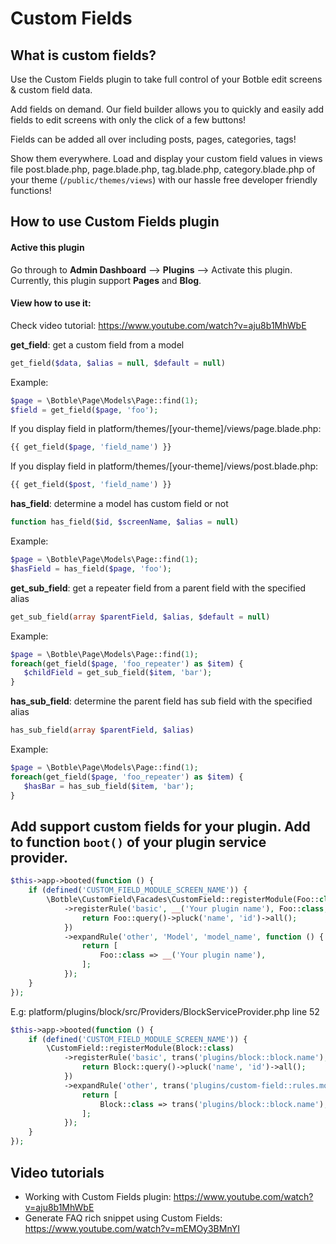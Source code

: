 # Custom Fields

## What is custom fields?

Use the Custom Fields plugin to take full control of your Botble edit screens & custom field data.

Add fields on demand. Our field builder allows you to quickly and easily add fields to edit screens with only the click
of a few buttons!

Fields can be added all over including posts, pages, categories, tags!

Show them everywhere. Load and display your custom field values in views file post.blade.php, page.blade.php,
tag.blade.php, category.blade.php of your theme (`/public/themes/views`) with our hassle free developer friendly
functions!

## How to use Custom Fields plugin

#### Active this plugin

Go through to **Admin Dashboard** --> **Plugins** --> Activate this plugin.
Currently, this plugin support **Pages** and **Blog**.

#### View how to use it:

Check video tutorial: https://www.youtube.com/watch?v=aju8b1MhWbE

**get_field**: get a custom field from a model

```php
get_field($data, $alias = null, $default = null)
```

Example:

```php
$page = \Botble\Page\Models\Page::find(1);
$field = get_field($page, 'foo');
```

If you display field in platform/themes/[your-theme]/views/page.blade.php:

```php
{{ get_field($page, 'field_name') }} 
````

If you display field in platform/themes/[your-theme]/views/post.blade.php:

```php
{{ get_field($post, 'field_name') }}
````

**has_field**: determine a model has custom field or not

```php
function has_field($id, $screenName, $alias = null)
```

Example:

```php
$page = \Botble\Page\Models\Page::find(1);
$hasField = has_field($page, 'foo');
```

**get_sub_field**: get a repeater field from a parent field with the specified alias

```php
get_sub_field(array $parentField, $alias, $default = null)
```

Example:

```php
$page = \Botble\Page\Models\Page::find(1);
foreach(get_field($page, 'foo_repeater') as $item) {
   $childField = get_sub_field($item, 'bar');
}
```

**has_sub_field**: determine the parent field has sub field with the specified alias

```php
has_sub_field(array $parentField, $alias)
```

Example:

```php
$page = \Botble\Page\Models\Page::find(1);
foreach(get_field($page, 'foo_repeater') as $item) {
   $hasBar = has_sub_field($item, 'bar');
}
```

## Add support custom fields for your plugin. Add to function `boot()` of your plugin service provider.

```php
$this->app->booted(function () {
    if (defined('CUSTOM_FIELD_MODULE_SCREEN_NAME')) {
        \Botble\CustomField\Facades\CustomField::registerModule(Foo::class)
            ->registerRule('basic', __('Your plugin name'), Foo::class, function () {
                return Foo::query()->pluck('name', 'id')->all();
            })
            ->expandRule('other', 'Model', 'model_name', function () {
                return [
                    Foo::class => __('Your plugin name'),
                ];
            });
    }
});
```

E.g: platform/plugins/block/src/Providers/BlockServiceProvider.php line 52

```php
$this->app->booted(function () {
    if (defined('CUSTOM_FIELD_MODULE_SCREEN_NAME')) {
        \CustomField::registerModule(Block::class)
            ->registerRule('basic', trans('plugins/block::block.name'), Block::class, function () {
                return Block::query()->pluck('name', 'id')->all();
            })
            ->expandRule('other', trans('plugins/custom-field::rules.model_name'), 'model_name', function () {
                return [
                    Block::class => trans('plugins/block::block.name'),
                ];
            });
    }
});
```

## Video tutorials

- Working with Custom Fields plugin: https://www.youtube.com/watch?v=aju8b1MhWbE
- Generate FAQ rich snippet using Custom Fields: https://www.youtube.com/watch?v=mEMOy3BMnYI
